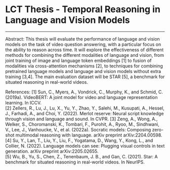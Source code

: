 # LCT Thesis - Temporal Reasoning in Language and Vision Models

---

Abstract: This thesis will evaluate the performance of language and vision
models on the task of video question answering, with a particular focus on the
ability to reason across time. It will explore the effectiveness of different
methods for combining the different modalities of language and vision, from
joint training of image and language token embeddings [1] to fusion of
modalities via cross-attention mechanisms [2], to techniques for combining
pretrained language models and language and vision models without extra
training [3,4]. The main evaluation dataset will be STAR [5], a benchmark for
situated reasoning in real-world videos. 

References:
[1] Sun, C., Myers, A., Vondrick, C., Murphy, K., and Schmid, C. (2019a).
VideoBERT: A joint model for video and language representation learning. In
ICCV.  
[2] Zellers, R., Lu, J., Lu, X., Yu, Y., Zhao, Y., Salehi, M., Kusupati, A.,
Hessel, J., Farhadi, A., and Choi, Y. (2022). Merlot reserve: Neural script
knowledge through vision and language and sound. In CVPR. 
[3] Zeng, A., Wong, A., Welker, S., Choromanski, K., Tombari, F., Purohit, A.,
Ryoo, M., Sindhwani, V., Lee, J., Vanhoucke, V., et al. (2022a). Socratic
models: Composing zero-shot multimodal reasoning with language. arXiv preprint
arXiv:2204.00598.
[4] Su, Y., Lan, T., Liu, Y., Liu, F., Yogatama, D., Wang, Y., Kong, L., and
Collier, N. (2022). Language models can see: Plugging visual controls in text
generation. arXiv preprint arXiv:2205.02655.  
[5] Wu, B., Yu, S., Chen, Z., Tenenbaum, J. B., and Gan, C. (2021). Star: A
benchmark for situated reasoning in real-world videos. In NeurIPS. 
